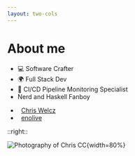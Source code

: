 ```yaml
---
layout: two-cols
---
```


# About me

- 💻 Software Crafter
- 🌍 Full Stack Dev
- 🧐 CI/CD Pipeline Monitoring Specialist
- <devicon-haskell aria-label="Haskell"/> Nerd and Haskell Fanboy

<ul class="absolute bottom-3" aria-label="Contact">
  <li>
    <mdi-linkedin/>&nbsp; 
    <a href="https://www.linkedin.com/in/chris-welcz-823603274/" aria-label="LinkedIn profile">
      Chris Welcz
    </a>
  </li>
  <li>
    <mdi-github/>&nbsp; 
    <a href="https://github.com/enolive" aria-label="GitHub Profile">enolive</a>
  </li>
</ul>

::right::

![Photography of Chris CC](/chris-cc-photo.jpg){width=80%}

<style>
  ul {
    @apply list-none;

    li {
      @apply ml-0;
    }
  }
</style>